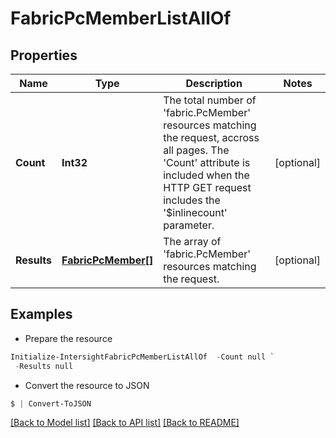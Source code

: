 # FabricPcMemberListAllOf
## Properties

Name | Type | Description | Notes
------------ | ------------- | ------------- | -------------
**Count** | **Int32** | The total number of &#39;fabric.PcMember&#39; resources matching the request, accross all pages. The &#39;Count&#39; attribute is included when the HTTP GET request includes the &#39;$inlinecount&#39; parameter. | [optional] 
**Results** | [**FabricPcMember[]**](FabricPcMember.md) | The array of &#39;fabric.PcMember&#39; resources matching the request. | [optional] 

## Examples

- Prepare the resource
```powershell
Initialize-IntersightFabricPcMemberListAllOf  -Count null `
 -Results null
```

- Convert the resource to JSON
```powershell
$ | Convert-ToJSON
```

[[Back to Model list]](../README.md#documentation-for-models) [[Back to API list]](../README.md#documentation-for-api-endpoints) [[Back to README]](../README.md)

